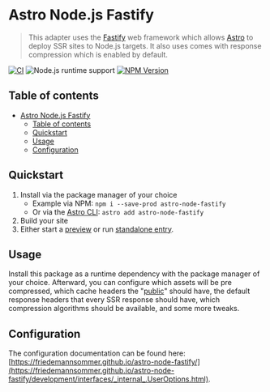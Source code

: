 # Astro Node.js Fastify

> This adapter uses the [Fastify](https://fastify.dev/) web framework which allows [Astro](https://astro.build/) to
> deploy SSR sites to Node.js targets.
> It also uses comes with response compression which is enabled by default.

[![CI](https://github.com/friedemannsommer/astro-node-fastify/actions/workflows/ci.yml/badge.svg)](https://github.com/friedemannsommer/astro-node-fastify/actions/workflows/ci.yml)
![Node.js runtime support](https://img.shields.io/node/v/astro-node-fastify?style=flat)
[![NPM Version](https://img.shields.io/npm/v/astro-node-fastify?style=flat)](https://www.npmjs.com/package/astro-node-fastify)

## Table of contents

<!-- TOC -->
* [Astro Node.js Fastify](#astro-nodejs-fastify)
  * [Table of contents](#table-of-contents)
  * [Quickstart](#quickstart)
  * [Usage](#usage)
  * [Configuration](#configuration)
<!-- TOC -->

## Quickstart

1. Install via the package manager of your choice
    * Example via NPM: `npm i --save-prod astro-node-fastify`
    * Or via
      the [Astro CLI](https://docs.astro.build/en/guides/integrations-guide/#automatic-integration-setup): `astro add astro-node-fastify`
2. Build your site
3. Either start a [preview](https://docs.astro.build/en/reference/cli-reference/#astro-preview) or
   run [standalone entry](https://docs.astro.build/en/reference/configuration-reference/#buildserverentry).

## Usage

Install this package as a runtime dependency with the package manager of your choice.
Afterward, you can configure which assets will be pre compressed, which cache headers
the "[public](https://docs.astro.build/en/basics/project-structure/#public)" should have, the default response headers
that every SSR response should have, which compression algorithms should be available, and some more tweaks.

## Configuration

The configuration documentation can be found here:
[https://friedemannsommer.github.io/astro-node-fastify/](https://friedemannsommer.github.io/astro-node-fastify/development/interfaces/_internal_.UserOptions.html).
